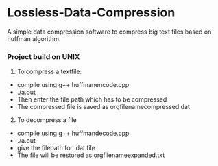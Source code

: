 # Lossless-Data-Compression
A simple data compression software to compress big text files based on huffman algorithm.
### Project build on UNIX
1. To compress a textfile:
  * compile using g++ huffmanencode.cpp
  * ./a.out
  * Then enter the file path which has to be compressed
  * The compressed file is saved as orgfilenamecompressed.dat
2. To decompress a file
  * compile using g++ huffmandecode.cpp
  * ./a.out
  * give the filepath for .dat file
  * The file will be restored as orgfilenameexpanded.txt

